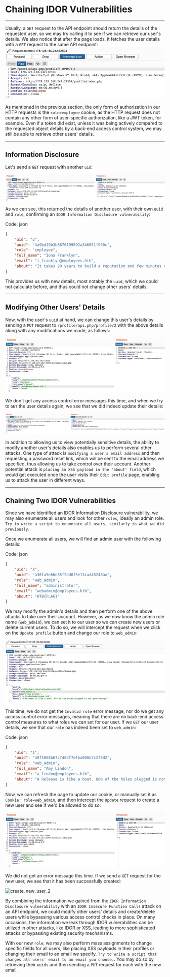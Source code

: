 # Chaining IDOR Vulnerabilities

---

Usually, a `GET` request to the API endpoint should return the details of the requested user, so we may try calling it to see if we can retrieve our user's details. We also notice that after the page loads, it fetches the user details with a `GET` request to the same API endpoint: ![get_api](imgs/web_attacks_idor_get_api.jpg)

As mentioned in the previous section, the only form of authorization in our HTTP requests is the `role=employee` cookie, as the HTTP request does not contain any other form of user-specific authorization, like a JWT token, for example. Even if a token did exist, unless it was being actively compared to the requested object details by a back-end access control system, we may still be able to retrieve other users' details.

---

## Information Disclosure

Let's send a `GET` request with another `uid`:

![get_another_user](imgs/web_attacks_idor_get_another_user.jpg)

As we can see, this returned the details of another user, with their own `uuid` and `role`, confirming an `IDOR Information Disclosure vulnerability`:

Code: json

```json
{
    "uid": "2",
    "uuid": "4a9bd19b3b8676199592a346051f950c",
    "role": "employee",
    "full_name": "Iona Franklyn",
    "email": "i_franklyn@employees.htb",
    "about": "It takes 20 years to build a reputation and few minutes of cyber-incident to ruin it."
}
```

This provides us with new details, most notably the `uuid`, which we could not calculate before, and thus could not change other users' details.

---

## Modifying Other Users' Details

Now, with the user's `uuid` at hand, we can change this user's details by sending a `PUT` request to `/profile/api.php/profile/2` with the above details along with any modifications we made, as follows:

![modify_another_user](imgs/web_attacks_idor_modify_another_user.jpg)

We don't get any access control error messages this time, and when we try to `GET` the user details again, we see that we did indeed update their details:

![new_another_user_details](imgs/web_attacks_idor_new_another_user_details.jpg)

In addition to allowing us to view potentially sensitive details, the ability to modify another user's details also enables us to perform several other attacks. One type of attack is `modifying a user's email address` and then requesting a password reset link, which will be sent to the email address we specified, thus allowing us to take control over their account. Another potential attack is `placing an XSS payload in the 'about' field`, which would get executed once the user visits their `Edit profile` page, enabling us to attack the user in different ways.

---

## Chaining Two IDOR Vulnerabilities

Since we have identified an IDOR Information Disclosure vulnerability, we may also enumerate all users and look for other `roles`, ideally an admin role. `Try to write a script to enumerate all users, similarly to what we did previously`.

Once we enumerate all users, we will find an admin user with the following details:

Code: json

```json
{
    "uid": "X",
    "uuid": "a36fa9e66e85f2dd6f5e13cad45248ae",
    "role": "web_admin",
    "full_name": "administrator",
    "email": "webadmin@employees.htb",
    "about": "HTB{FLAG}"
}
```

We may modify the admin's details and then perform one of the above attacks to take over their account. However, as we now know the admin role name (`web_admin`), we can set it to our user so we can create new users or delete current users. To do so, we will intercept the request when we click on the `Update profile` button and change our role to `web_admin`:

![modify_our_role](imgs/web_attacks_idor_modify_our_role.jpg)

This time, we do not get the `Invalid role` error message, nor do we get any access control error messages, meaning that there are no back-end access control measures to what roles we can set for our user. If we `GET` our user details, we see that our `role` has indeed been set to `web_admin`:

Code: json

```json
{
    "uid": "1",
    "uuid": "40f5888b67c748df7efba008e7c2f9d2",
    "role": "web_admin",
    "full_name": "Amy Lindon",
    "email": "a_lindon@employees.htb",
    "about": "A Release is like a boat. 80% of the holes plugged is not good enough."
}
```

Now, we can refresh the page to update our cookie, or manually set it as `Cookie: role=web_admin`, and then intercept the `Update` request to create a new user and see if we'd be allowed to do so:

![create_new_user_2](imgs/web_attacks_idor_create_new_user_2.jpg)

We did not get an error message this time. If we send a `GET` request for the new user, we see that it has been successfully created:

![create_new_user_2](imgs/web_attacks_idor_get_new_user.jpg)

By combining the information we gained from the `IDOR Information Disclosure vulnerability` with an `IDOR Insecure Function Calls` attack on an API endpoint, we could modify other users' details and create/delete users while bypassing various access control checks in place. On many occasions, the information we leak through IDOR vulnerabilities can be utilized in other attacks, like IDOR or XSS, leading to more sophisticated attacks or bypassing existing security mechanisms.

With our new `role`, we may also perform mass assignments to change specific fields for all users, like placing XSS payloads in their profiles or changing their email to an email we specify. `Try to write a script that changes all users' email to an email you choose.`. You may do so by retrieving their `uuids` and then sending a `PUT` request for each with the new email.
